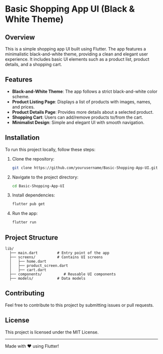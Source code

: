 # Basic Shopping App UI (Black & White Theme)

## Overview
This is a simple shopping app UI built using Flutter. The app features a minimalistic black-and-white theme, providing a clean and elegant user experience. It includes basic UI elements such as a product list, product details, and a shopping cart.

## Features
- **Black-and-White Theme**: The app follows a strict black-and-white color scheme.
- **Product Listing Page**: Displays a list of products with images, names, and prices.
- **Product Details Page**: Provides more details about a selected product.
- **Shopping Cart**: Users can add/remove products to/from the cart.
- **Minimalist Design**: Simple and elegant UI with smooth navigation.


## Installation
To run this project locally, follow these steps:

1. Clone the repository:
   ```sh
   git clone https://github.com/yourusername/Basic-Shopping-App-UI.git
   ```
2. Navigate to the project directory:
   ```sh
   cd Basic-Shopping-App-UI
   ```
3. Install dependencies:
   ```sh
   flutter pub get
   ```
4. Run the app:
   ```sh
   flutter run
   ```

## Project Structure
```
lib/
  ├── main.dart         # Entry point of the app
  ├── screens/          # Contains UI screens
  │   ├── home.dart
  │   ├── product_screen.dart
  │   ├── cart.dart
  ├── components/          # Reusable UI components
  ├── models/           # Data models
```

## Contributing
Feel free to contribute to this project by submitting issues or pull requests.

## License
This project is licensed under the MIT License.

---
Made with ❤️ using Flutter!

